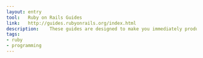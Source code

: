 ```yaml
---
layout: entry
tool:	Ruby on Rails Guides
link:	http://guides.rubyonrails.org/index.html
description:	These guides are designed to make you immediately productive with Rails, and to help you understand how all of the pieces fit together
tags:
- ruby
- programming
---
```

